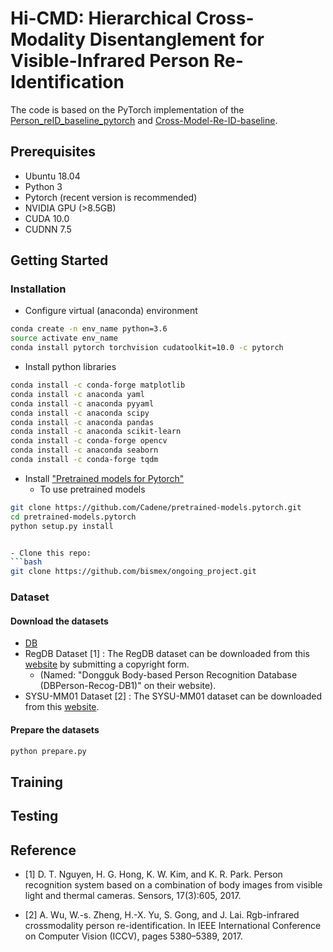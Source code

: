 # Hi-CMD: Hierarchical Cross-Modality Disentanglement for Visible-Infrared Person Re-Identification

The code is based on the PyTorch implementation of the [Person_reID_baseline_pytorch](https://github.com/layumi/Person_reID_baseline_pytorch) and [Cross-Model-Re-ID-baseline](https://github.com/mangye16/Cross-Modal-Re-ID-baseline).


## Prerequisites
- Ubuntu 18.04
- Python 3
- Pytorch (recent version is recommended)
- NVIDIA GPU (>8.5GB)
- CUDA 10.0
- CUDNN 7.5


## Getting Started
### Installation

- Configure virtual (anaconda) environment

```bash
conda create -n env_name python=3.6
source activate env_name
conda install pytorch torchvision cudatoolkit=10.0 -c pytorch
```

- Install python libraries

```bash
conda install -c conda-forge matplotlib
conda install -c anaconda yaml
conda install -c anaconda pyyaml 
conda install -c anaconda scipy
conda install -c anaconda pandas 
conda install -c anaconda scikit-learn 
conda install -c conda-forge opencv
conda install -c anaconda seaborn
conda install -c conda-forge tqdm
```

- Install ["Pretrained models for Pytorch"](https://github.com/Cadene/pretrained-models.pytorch)
  - To use pretrained models
```bash
git clone https://github.com/Cadene/pretrained-models.pytorch.git
cd pretrained-models.pytorch
python setup.py install


- Clone this repo:
```bash
git clone https://github.com/bismex/ongoing_project.git
```
### Dataset
#### Download the datasets

- [DB](https://drive.google.com/open?id=1sEe5DQC5rJNHYuNKLOgkAj2iEg7aFMTy)
- RegDB Dataset [1] : The RegDB dataset can be downloaded from this [website](http://dm.dongguk.edu/link.html) by submitting a copyright form.
  - (Named: "Dongguk Body-based Person Recognition Database (DBPerson-Recog-DB1)" on their website).
- SYSU-MM01 Dataset [2] : The SYSU-MM01 dataset can be downloaded from this [website](http://www.sysu.edu.cn/403.html).

#### Prepare the datasets
```bash
python prepare.py 
```

## Training

## Testing

## Reference

- [1] D. T. Nguyen, H. G. Hong, K. W. Kim, and K. R. Park. Person recognition system based on a combination of body images from visible light and thermal cameras. Sensors, 17(3):605, 2017.

- [2] A. Wu, W.-s. Zheng, H.-X. Yu, S. Gong, and J. Lai. Rgb-infrared crossmodality person re-identification. In IEEE International Conference on Computer Vision (ICCV), pages 5380–5389, 2017.
